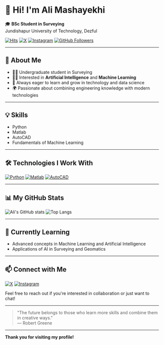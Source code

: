# 👋 Hi! I'm Ali Mashayekhi

🎓 **BSc Student in Surveying**  
Jundishapur University of Technology, Dezful

[![Hits](https://hits.seeyoufarm.com/api/count/incr/badge.svg?url=github.com/ali8102m&title=Profile%20Views)](https://hits.seeyoufarm.com)
[![X](https://img.shields.io/badge/X-1DA1F2?logo=x&logoColor=white)](https://x.com/ali1381x)
[![Instagram](https://img.shields.io/badge/Instagram-E4405F?logo=instagram&logoColor=white)](https://instagram.com/i_alliow)
[![GitHub Followers](https://img.shields.io/github/followers/ali8102m?label=Follow&style=social)](https://github.com/ali8102m)

---

## 📝 About Me

- 👨‍🎓 Undergraduate student in Surveying  
- 👨‍💻 Interested in **Artificial Intelligence** and **Machine Learning**
- 🧠 Always eager to learn and grow in technology and data science
- 🌍 Passionate about combining engineering knowledge with modern technologies

---

## 💡 Skills

- Python
- Matlab
- AutoCAD
- Fundamentals of Machine Learning

---

## 🛠️ Technologies I Work With

[![Python](https://img.shields.io/badge/Python-3776AB?logo=python&logoColor=white)](https://www.python.org/)
[![Matlab](https://img.shields.io/badge/Matlab-0076A8?logo=mathworks&logoColor=white)](https://www.mathworks.com/products/matlab.html)
[![AutoCAD](https://img.shields.io/badge/AutoCAD-0076A8?logo=autodesk&logoColor=white)](https://www.autodesk.com/products/autocad/overview)

---

## 📊 My GitHub Stats

![Ali's GitHub stats](https://github-readme-stats.vercel.app/api?username=ali8102m&show_icons=true&theme=radical)
![Top Langs](https://github-readme-stats.vercel.app/api/top-langs/?username=ali8102m&layout=compact&theme=radical)

---

## 🌱 Currently Learning

- Advanced concepts in Machine Learning and Artificial Intelligence
- Applications of AI in Surveying and Geomatics

---

## 📫 Connect with Me

[![X](https://img.shields.io/badge/X-1DA1F2?logo=x&logoColor=white)](https://x.com/ali1381x)
[![Instagram](https://img.shields.io/badge/Instagram-E4405F?logo=instagram&logoColor=white)](https://instagram.com/i_alliow)

Feel free to reach out if you're interested in collaboration or just want to chat!

---

> "The future belongs to those who learn more skills and combine them in creative ways."  
> — Robert Greene

---

**Thank you for visiting my profile!**
